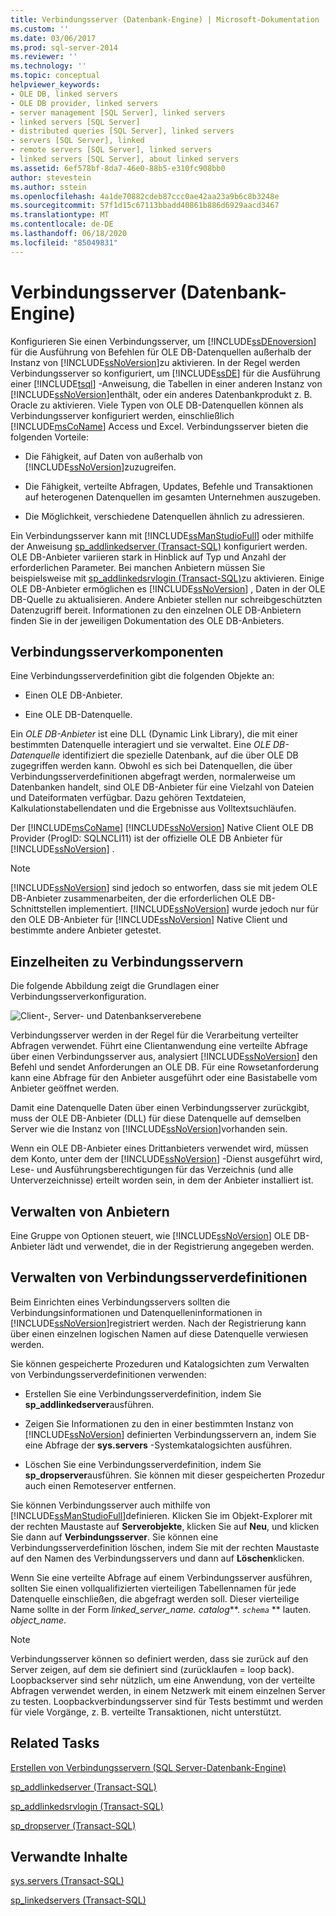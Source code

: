 ```yaml
---
title: Verbindungsserver (Datenbank-Engine) | Microsoft-Dokumentation
ms.custom: ''
ms.date: 03/06/2017
ms.prod: sql-server-2014
ms.reviewer: ''
ms.technology: ''
ms.topic: conceptual
helpviewer_keywords:
- OLE DB, linked servers
- OLE DB provider, linked servers
- server management [SQL Server], linked servers
- linked servers [SQL Server]
- distributed queries [SQL Server], linked servers
- servers [SQL Server], linked
- remote servers [SQL Server], linked servers
- linked servers [SQL Server], about linked servers
ms.assetid: 6ef578bf-8da7-46e0-88b5-e310fc908bb0
author: stevestein
ms.author: sstein
ms.openlocfilehash: 4a1de70882cdeb87ccc0ae42aa23a9b6c8b3248e
ms.sourcegitcommit: 57f1d15c67113bbadd40861b886d6929aacd3467
ms.translationtype: MT
ms.contentlocale: de-DE
ms.lasthandoff: 06/18/2020
ms.locfileid: "85049831"
---
```

# <a name="linked-servers-database-engine"></a>Verbindungsserver (Datenbank-Engine)
  Konfigurieren Sie einen Verbindungsserver, um [!INCLUDE[ssDEnoversion](../../includes/ssdenoversion-md.md)] für die Ausführung von Befehlen für OLE DB-Datenquellen außerhalb der Instanz von [!INCLUDE[ssNoVersion](../../../includes/ssnoversion-md.md)]zu aktivieren. In der Regel werden Verbindungsserver so konfiguriert, um [!INCLUDE[ssDE](../../includes/ssde-md.md)] für die Ausführung einer [!INCLUDE[tsql](../../includes/tsql-md.md)] -Anweisung, die Tabellen in einer anderen Instanz von [!INCLUDE[ssNoVersion](../../../includes/ssnoversion-md.md)]enthält, oder ein anderes Datenbankprodukt z. B. Oracle zu aktivieren. Viele Typen von OLE DB-Datenquellen können als Verbindungsserver konfiguriert werden, einschließlich [!INCLUDE[msCoName](../../../includes/msconame-md.md)] Access und Excel. Verbindungsserver bieten die folgenden Vorteile:

-   Die Fähigkeit, auf Daten von außerhalb von [!INCLUDE[ssNoVersion](../../../includes/ssnoversion-md.md)]zuzugreifen.

-   Die Fähigkeit, verteilte Abfragen, Updates, Befehle und Transaktionen auf heterogenen Datenquellen im gesamten Unternehmen auszugeben.

-   Die Möglichkeit, verschiedene Datenquellen ähnlich zu adressieren.

 Ein Verbindungsserver kann mit [!INCLUDE[ssManStudioFull](../../../includes/ssmanstudiofull-md.md)] oder mithilfe der Anweisung [sp_addlinkedserver &#40;Transact-SQL&#41;](/sql/relational-databases/system-stored-procedures/sp-addlinkedserver-transact-sql) konfiguriert werden. OLE DB-Anbieter variieren stark in Hinblick auf Typ und Anzahl der erforderlichen Parameter. Bei manchen Anbietern müssen Sie beispielsweise mit [sp_addlinkedsrvlogin &#40;Transact-SQL&#41;](/sql/relational-databases/system-stored-procedures/sp-addlinkedsrvlogin-transact-sql)zu aktivieren. Einige OLE DB-Anbieter ermöglichen es [!INCLUDE[ssNoVersion](../../../includes/ssnoversion-md.md)] , Daten in der OLE DB-Quelle zu aktualisieren. Andere Anbieter stellen nur schreibgeschützten Datenzugriff bereit. Informationen zu den einzelnen OLE DB-Anbietern finden Sie in der jeweiligen Dokumentation des OLE DB-Anbieters.

## <a name="linked-server-components"></a>Verbindungsserverkomponenten
 Eine Verbindungsserverdefinition gibt die folgenden Objekte an:

-   Einen OLE DB-Anbieter.

-   Eine OLE DB-Datenquelle.

 Ein *OLE DB-Anbieter* ist eine DLL (Dynamic Link Library), die mit einer bestimmten Datenquelle interagiert und sie verwaltet. Eine *OLE DB-Datenquelle* identifiziert die spezielle Datenbank, auf die über OLE DB zugegriffen werden kann. Obwohl es sich bei Datenquellen, die über Verbindungsserverdefinitionen abgefragt werden, normalerweise um Datenbanken handelt, sind OLE DB-Anbieter für eine Vielzahl von Dateien und Dateiformaten verfügbar. Dazu gehören Textdateien, Kalkulationstabellendaten und die Ergebnisse aus Volltextsuchläufen.

 Der [!INCLUDE[msCoName](../../../includes/msconame-md.md)] [!INCLUDE[ssNoVersion](../../../includes/ssnoversion-md.md)] Native Client OLE DB Provider (ProgID: SQLNCLI11) ist der offizielle OLE DB Anbieter für [!INCLUDE[ssNoVersion](../../../includes/ssnoversion-md.md)] .

> [!NOTE]
>  [!INCLUDE[ssNoVersion](../../../includes/ssnoversion-md.md)] sind jedoch so entworfen, dass sie mit jedem OLE DB-Anbieter zusammenarbeiten, der die erforderlichen OLE DB-Schnittstellen implementiert. [!INCLUDE[ssNoVersion](../../../includes/ssnoversion-md.md)] wurde jedoch nur für den OLE DB-Anbieter für [!INCLUDE[ssNoVersion](../../../includes/ssnoversion-md.md)] Native Client und bestimmte andere Anbieter getestet.

## <a name="linked-server-details"></a>Einzelheiten zu Verbindungsservern
 Die folgende Abbildung zeigt die Grundlagen einer Verbindungsserverkonfiguration.

 ![Client-, Server- und Datenbankserverebene](../../database-engine/media/lsvr.gif "Client-, Server- und Datenbankserverebene")

 Verbindungsserver werden in der Regel für die Verarbeitung verteilter Abfragen verwendet. Führt eine Clientanwendung eine verteilte Abfrage über einen Verbindungsserver aus, analysiert [!INCLUDE[ssNoVersion](../../../includes/ssnoversion-md.md)] den Befehl und sendet Anforderungen an OLE DB. Für eine Rowsetanforderung kann eine Abfrage für den Anbieter ausgeführt oder eine Basistabelle vom Anbieter geöffnet werden.

 Damit eine Datenquelle Daten über einen Verbindungsserver zurückgibt, muss der OLE DB-Anbieter (DLL) für diese Datenquelle auf demselben Server wie die Instanz von [!INCLUDE[ssNoVersion](../../../includes/ssnoversion-md.md)]vorhanden sein.

 Wenn ein OLE DB-Anbieter eines Drittanbieters verwendet wird, müssen dem Konto, unter dem der [!INCLUDE[ssNoVersion](../../../includes/ssnoversion-md.md)] -Dienst ausgeführt wird, Lese- und Ausführungsberechtigungen für das Verzeichnis (und alle Unterverzeichnisse) erteilt worden sein, in dem der Anbieter installiert ist.

## <a name="managing-providers"></a>Verwalten von Anbietern
 Eine Gruppe von Optionen steuert, wie [!INCLUDE[ssNoVersion](../../../includes/ssnoversion-md.md)] OLE DB-Anbieter lädt und verwendet, die in der Registrierung angegeben werden.

## <a name="managing-linked-server-definitions"></a>Verwalten von Verbindungsserverdefinitionen
 Beim Einrichten eines Verbindungsservers sollten die Verbindungsinformationen und Datenquelleninformationen in [!INCLUDE[ssNoVersion](../../../includes/ssnoversion-md.md)]registriert werden. Nach der Registrierung kann über einen einzelnen logischen Namen auf diese Datenquelle verwiesen werden.

 Sie können gespeicherte Prozeduren und Katalogsichten zum Verwalten von Verbindungsserverdefinitionen verwenden:

-   Erstellen Sie eine Verbindungsserverdefinition, indem Sie **sp_addlinkedserver**ausführen.

-   Zeigen Sie Informationen zu den in einer bestimmten Instanz von [!INCLUDE[ssNoVersion](../../../includes/ssnoversion-md.md)] definierten Verbindungsservern an, indem Sie eine Abfrage der **sys.servers** -Systemkatalogsichten ausführen.

-   Löschen Sie eine Verbindungsserverdefinition, indem Sie **sp_dropserver**ausführen. Sie können mit dieser gespeicherten Prozedur auch einen Remoteserver entfernen.

 Sie können Verbindungsserver auch mithilfe von [!INCLUDE[ssManStudioFull](../../../includes/ssmanstudiofull-md.md)]definieren. Klicken Sie im Objekt-Explorer mit der rechten Maustaste auf **Serverobjekte**, klicken Sie auf **Neu**, und klicken Sie dann auf **Verbindungsserver**. Sie können eine Verbindungsserverdefinition löschen, indem Sie mit der rechten Maustaste auf den Namen des Verbindungsservers und dann auf **Löschen**klicken.

 Wenn Sie eine verteilte Abfrage auf einem Verbindungsserver ausführen, sollten Sie einen vollqualifizierten vierteiligen Tabellennamen für jede Datenquelle einschließen, die abgefragt werden soll. Dieser vierteilige Name sollte in der Form _linked_server_name. catalog_**. _`schema`_ ** lauten. _object_name_.

> [!NOTE]
>  Verbindungsserver können so definiert werden, dass sie zurück auf den Server zeigen, auf dem sie definiert sind (zurücklaufen = loop back). Loopbackserver sind sehr nützlich, um eine Anwendung, von der verteilte Abfragen verwendet werden, in einem Netzwerk mit einem einzelnen Server zu testen. Loopbackverbindungsserver sind für Tests bestimmt und werden für viele Vorgänge, z. B. verteilte Transaktionen, nicht unterstützt.

## <a name="related-tasks"></a>Related Tasks
 [Erstellen von Verbindungsservern &#40;SQL Server-Datenbank-Engine&#41;](create-linked-servers-sql-server-database-engine.md)

 [sp_addlinkedserver &#40;Transact-SQL&#41;](/sql/relational-databases/system-stored-procedures/sp-addlinkedserver-transact-sql)

 [sp_addlinkedsrvlogin &#40;Transact-SQL&#41;](/sql/relational-databases/system-stored-procedures/sp-addlinkedsrvlogin-transact-sql)

 [sp_dropserver &#40;Transact-SQL&#41;](/sql/relational-databases/system-stored-procedures/sp-dropserver-transact-sql)

## <a name="related-content"></a>Verwandte Inhalte
 [sys.servers &#40;Transact-SQL&#41;](/sql/relational-databases/system-catalog-views/sys-servers-transact-sql)

 [sp_linkedservers &#40;Transact-SQL&#41;](/sql/relational-databases/system-stored-procedures/sp-linkedservers-transact-sql)


